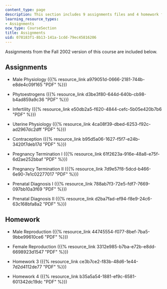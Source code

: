 ```yaml
---
content_type: page
description: This section includes 9 assignments files and 4 homework files.
learning_resource_types:
- Assignments
ocw_type: CourseSection
title: Assignments
uid: 078183f1-8b13-141a-1cdd-79ec45816206
---
```


Assignments from the Fall 2002 version of this course are included below.

Assignments
-----------

*   Male Physiology ({{% resource_link a979051d-0666-2181-744b-e8de4c09f165 "PDF" %}})
    
*   Phytoestrogens ({{% resource_link d3be3f80-644d-640b-cb98-b4ad859a9c36 "PDF" %}})
    
*   Infertility ({{% resource_link e50db2a5-f620-4844-cefc-5b05e420b7b6 "PDF" %}})
    
*   Uterine Physiology ({{% resource_link 4ca08f39-dbed-6253-f92c-ad2967dc2dff "PDF" %}})
    
*   Contraception ({{% resource_link b95d5a06-1627-f5f7-e24b-3420f7deb17d "PDF" %}})
    
*   Pregnancy Termination I ({{% resource_link 61f2623a-916e-48a8-e75f-6d2ae252bbaf "PDF" %}})
    
*   Pregnancy Termination II ({{% resource_link 7d9e57f8-5dcd-b466-6e90-7e1c02277017 "PDF" %}})
    
*   Prenatal Diagnosis I ({{% resource_link 788ab7f3-72e5-fdf7-7669-097bb10a3f69 "PDF" %}})
    
*   Prenatal Diagnosis II ({{% resource_link d2ba7fad-ef94-f8e9-24c6-63c168bfa8a2 "PDF" %}})
    

Homework
--------

*   Male Reproduction ({{% resource_link 44745554-f077-8bef-7ba5-9bbe99610ce6 "PDF" %}})
    
*   Female Reproduction ({{% resource_link 3312e985-b7ba-e72b-e8dd-6698923d1547 "PDF" %}})
    
*   Homework 3 ({{% resource_link ce3b7ce2-f83b-48d6-1e44-7d2d4112de77 "PDF" %}})
    
*   Homework 4 ({{% resource_link b35a5a54-1881-ef9c-6581-601342dc19dc "PDF" %}})